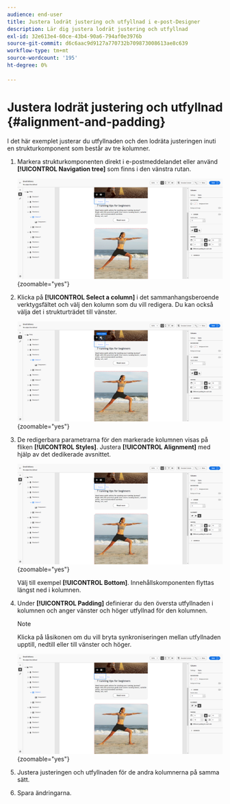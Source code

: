 ```yaml
---
audience: end-user
title: Justera lodrät justering och utfyllnad i e-post-Designer
description: Lär dig justera lodrät justering och utfyllnad
exl-id: 32e613e4-60ce-43b4-90a6-794af0e3976b
source-git-commit: d6c6aac9d9127a770732b709873008613ae8c639
workflow-type: tm+mt
source-wordcount: '195'
ht-degree: 0%

---
```


# Justera lodrät justering och utfyllnad {#alignment-and-padding}

I det här exemplet justerar du utfyllnaden och den lodräta justeringen inuti en strukturkomponent som består av tre kolumner.

1. Markera strukturkomponenten direkt i e-postmeddelandet eller använd **[!UICONTROL Navigation tree]** som finns i den vänstra rutan.

   ![Skärmbild som visar strukturkomponentvalet i navigeringsträdet](assets/alignment_1.png){zoomable="yes"}

1. Klicka på **[!UICONTROL Select a column]** i det sammanhangsberoende verktygsfältet och välj den kolumn som du vill redigera. Du kan också välja det i strukturträdet till vänster.

   ![Skärmbild som visar kolumnvalet i det sammanhangsberoende verktygsfältet](assets/alignment_2.png){zoomable="yes"}

1. De redigerbara parametrarna för den markerade kolumnen visas på fliken **[!UICONTROL Styles]**. Justera **[!UICONTROL Alignment]** med hjälp av det dedikerade avsnittet.

   ![Skärmbild som visar justeringsalternativen på fliken Format](assets/alignment_3.png){zoomable="yes"}

   Välj till exempel **[!UICONTROL Bottom]**. Innehållskomponenten flyttas längst ned i kolumnen.

1. Under **[!UICONTROL Padding]** definierar du den översta utfyllnaden i kolumnen och anger vänster och höger utfyllnad för den kolumnen.

   >[!NOTE]
   >
   >Klicka på låsikonen om du vill bryta synkroniseringen mellan utfyllnaden upptill, nedtill eller till vänster och höger.

   ![Skärmbild med justeringsalternativen för utfyllnad](assets/alignment_4.png){zoomable="yes"}

1. Justera justeringen och utfyllnaden för de andra kolumnerna på samma sätt.

1. Spara ändringarna.
